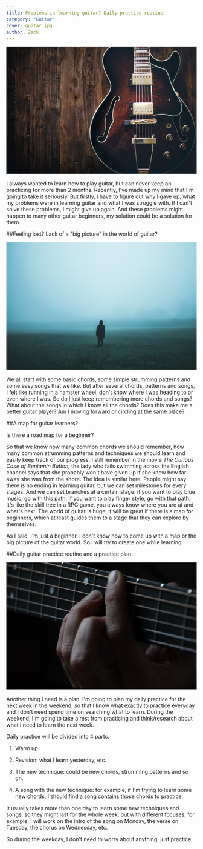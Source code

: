 ```yaml
---
title: Problems in learning guitar? Daily practice routine
category: "Guitar"
cover: guitar.jpg
author: Zack
---
```


![Guitar Practice](guitar.jpg)

I always wanted to learn how to play guitar, but can never keep on practicing for more than 2 months. Recently, I've made up my mind that I'm going to take it seriously. But firstly, I have to figure out why I gave up, what my problems were in learning guitar and what I was struggle with. If I can't solve these problems, I might give up again. And these problems might happen to many other guitar beginners, my solution could be a solution for them.

##Feeling lost? Lack of a "big picture" in the world of guitar?

![Lost in guitar world](lost-in-guitar-world.jpg)

We all start with some basic chords, some simple strumming patterns and some easy songs that we like. But after several chords, patterns and songs, I felt like running in a hamster wheel, don't know where I was heading to or even where I was. So do I just keep remembering more chords and songs? What about the songs in which I know all the chords? Does this make me a better guitar player?  Am I moving forward or circling at the same place?

##A map for guitar learners?

Is there a road map for a beginner?

So that we know how many common chords we should remember, how many common strumming patterns and techniques we should learn and easily keep track of our progress. I still remember in the movie *The Curious Case of Benjamin Button*, the lady who fails swimming across the English channel says that she probably won't have given up if she knew how far away she was from the shore. The idea is similar here. People might say there is no ending in learning guitar, but we can set milestones for every stages. And we can set branches at a certain stage: if you want to play blue music, go with this path; if you want to play finger style, go with that path. It's like the skill tree in a RPG game, you always know where you are at and what's next. The world of guitar is huge, it will be great if there is a map for beginners, which at least guides them to a stage that they can explore by themselves.

As I said, I'm just a beginner. I don't know how to come up with a map or the big picture of the guitar world. So I will try to create one while learning.

##Daily guitar practice routine and a practice plan

![Guitar Practice](guitar-practice.jpg)

Another thing I need is a plan. I'm going to plan my daily practice for the next week in the weekend, so that I know what exactly to practice everyday and I don't need spend time on searching what to learn. During the weekend, I'm going to take a rest from practicing and think/research about what I need to learn the next week.

Daily practice will be divided into 4 parts:

1. Warm up.

2. Revision: what I learn yesterday, etc.

3. The new technique: could be new chords, strumming patterns and so on.

4. A song with the new technique: for example, if I'm trying to learn some new chords, I should find a song contains those chords to practice.

It usually takes more than one day to learn some new techniques and songs, so they might last for the whole week, but with different focuses, for example, I will work on the intro of the song on Monday, the verse on Tuesday, the chorus on Wednesday, etc.

So during the weekday, I don't need to worry about anything, just practice.